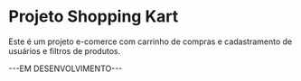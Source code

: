 # Projeto Shopping Kart

Este é um projeto e-comerce com carrinho de compras e cadastramento de usuários e filtros de produtos.

---EM DESENVOLVIMENTO---
